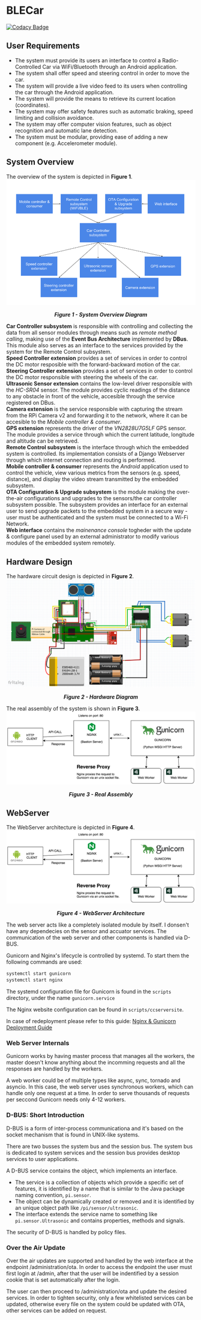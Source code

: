 # BLECar

[![Codacy Badge](https://api.codacy.com/project/badge/Grade/7061e2842fba4157bb070a54fac7eebb)](https://app.codacy.com/app/Metonimie/BLECar?utm_source=github.com&utm_medium=referral&utm_content=metonimie/BLECar&utm_campaign=badger)

## User Requirements

* The system must provide its users an interface to control a Radio-Controlled Car via WiFi/Bluetooth through an Android application.
* The system shall offer speed and steering control in order to move the car.
* The system will provide a live video feed to its users when controlling the car through the Android application.
* The system will provide the means to retrieve its current location (coordinates).
* The system may offer safety features such as automatic braking, speed limiting and collision avoidance.
* The system may offer computer vision features, such as object recognition and automatic lane detection.
* The system must be modular, providing ease of adding a new component (e.g. Accelerometer module).

## System Overview 

The overview of the system is depicted in **Figure 1**.
![Figure 1](Docs/Figure1.png?raw=true "Figure 1")
<p align="center">
  <i><b>Figure 1 - System Overview Diagram</b></i>
</p>    

**Car Controller subsystem** is responsible with controlling and collecting the data from all sensor modules through means such as *remote method calling*, making use of the **Event Bus Architecture** implemented by **DBus**. This module also serves as an interface to the services provided by the system for the Remote Control subsystem.    
**Speed Controller extension** provides a set of services in order to control the DC motor resposible with the forward-backward motion of the car.    
**Steering Controller extension** provides a set of services in order to control the DC motor responsible with steering the wheels of the car.    
**Ultrasonic Sensor extension** contains the low-level driver responsible with the *HC-SR04* sensor. The module provides cyclic readings of the distance to any obstacle in front of the vehicle, accesible through the service registered on DBus.    
**Camera extension** is the service responsible with capturing the stream from the RPi Camera v2 and forwarding it to the network, where it can be accesible to the *Mobile controller & consumer*.    
**GPS extension** represents the driver of the *VN2828U7G5LF* GPS sensor. The module provides a service through which the current latitude, longitude and altitude can be retrieved.    
**Remote Control subsystem** is the interface through which the embedded system is controlled. Its implementation consists of a Django Webserver through which internet connection and routing is performed.    
**Mobile controller & consumer** represents the *Android* application used to control the vehicle, view various metrics from the sensors (e.g. speed, distance), and display the video stream transmitted by the embedded subsystem.    
**OTA Configuration & Upgrade subsystem** is the module making the over-the-air configurations and upgrades to the sensors/the car controller subsystem possible. The subsystem provides an interface for an external user to send upgrade packets to the embedded system in a secure way - user must be authenticated and the system must be connected to a Wi-Fi Network.    
**Web interface** contains the *mainenance console* togheder with the update & configure panel used by an external administrator to modify various modules of the embedded system remotely.    

## Hardware Design

The hardware circuit design is depicted in **Figure 2**.
![Figure 2](Docs/Figure2.PNG?raw=true "Figure 2")
<p align="center">
  <i><b>Figure 2 - Hardware Diagram</b></i>
</p>

The real assembly of the system is shown in **Figure 3**.
![Figure 3](Docs/Figure3.png?raw=true "Figure 3")
<p align="center">
  <i><b>Figure 3 - Real Assembly</b></i>
</p>
 
## WebServer
The WebServer architecture is depicted in **Figure 4**.
![Figure 4](Docs/Figure4.png?raw=true "Figure 4")
<p align="center">
  <i><b>Figure 4 - WebServer Architecture</b></i>
</p>

The web server acts like a completely isolated module by itself. I donsen't have any dependecies on the sensor and accuator services. The communication of the web server and other components is handled via D-BUS.

Gunicorn and Nginx's lifecycle is controlled by systemd. 
To start them the following commands are used:

```bash
systemctl start gunicorn
systemctl start nginx
``` 
The systemd configuration file for Gunicorn is found in the `scripts` directory, under the name `gunicorn.service`

The Nginx website configuration can be found in `scripts/ccserversite`.

In case of redeployment please refer to this guide: [Nginx & Gunicorn Deployment Guide](https://www.digitalocean.com/community/tutorials/how-to-set-up-django-with-postgres-nginx-and-gunicorn-on-ubuntu-14-04)

### Web Server Internals

Gunicorn works by having master process that manages all the workers, the master doesn't know anything about the incomming requests and all the responses are handled by the workers.

A web worker could be of multiple types like async, sync, tornado and asyncio. In this case, the web server uses synchronous workers, which can handle only one request at a time. In order to serve thousands of requests per seccond Gunicorn needs only 4-12 workers.

### D-BUS: Short Introduction

D-BUS is a form of inter-process communicationa and it's based on the socket mechanism that is found in UNIX-like systems.

There are two busses the system bus and the session bus. The system bus is dedicated to system services and the session bus provides desktop services to user applications.

A D-BUS service contains the object, which implements an interface. 

* The service is a collection of objects which provide a specific set of features, it is identified by a name that is similar to the Java package naming convention, `pi.sensor`.
* The object can be dynamically created or removed and it is identified by an unique object path like `/pi/sensor/ultrasonic`.
* The interface extends the service name to something like `pi.sensor.Ultrasonic` and contains properties, methods and signals.

The security of D-BUS is handled by policy files.

### Over the Air Update

Over the air updates are supported and handled by the web interface at the endpoint /administration/ota.
In order to access the endpoint the user must first login at /admin, after that the user will be indentified by a 
session cookie that is set automatically after the login.

The user can then proceed to /administration/ota and update the desired services. In order to tighten security, only
a few whitelisted services can be updated, otherwise every file on the system could be updated with OTA, other services
can be added on request.

